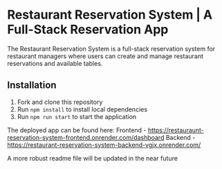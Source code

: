 # Restaurant Reservation System | A Full-Stack Reservation App
The Restaurant Reservation System is a full-stack reservation system for restaurant managers where users can create and manage restaurant reservations and available tables.

## Installation
1. Fork and clone this repository
2. Run `npm install` to install local dependencies
3. Run `npm run start` to start the application

The deployed app can be found here: 
Frontend - https://restauraunt-reservation-system-frontend.onrender.com/dashboard
Backend - https://restaurant-reservation-system-backend-vgjx.onrender.com/

A more robust readme file will be updated in the near future